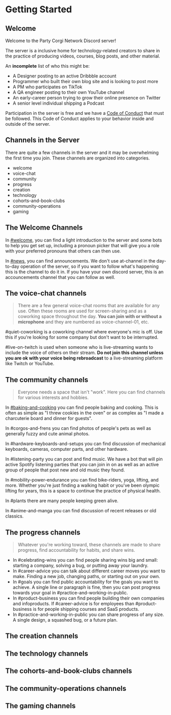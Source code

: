 # Getting Started

## Welcome

Welcome to the Party Corgi Network Discord server!

The server is a inclusive home for technology-related creators to share in the practice of producing videos, courses, blog posts, and other material.

An **incomplete** list of who this might be:

* A Designer posting to an active Dribbble account
* Programmer who built their own blog site and is looking to post more
* A PM who participates on TikTok
* A QA engineer posting to their own YouTube channel
* An early-career person trying to grow their online presence on Twitter
* A senior level individual shipping a Podcast

Participation in the server is free and we have a [Code of Conduct](https://www.partycorgi.com/code-of-conduct) that must be followed. This Code of Conduct applies to your behavior inside and outside of the server.

## Channels in the Server

There are quite a few channels in the server and it may be overwhelming the first time you join. These channels are organized into categories.

* welcome
* voice-chat
* community
* progress
* creation
* technology
* cohorts-and-book-clubs
* community-operations
* gaming

## The Welcome Channels

In [#welcome](https://discord.gg/qvz3TRM), you can find a light introduction to the server and some bots to help you get set up, including a pronoun picker that will give you a role with your preferred pronouns that others can then use.

In [#news](https://discord.gg/HSuTMyr), you can find announcements. We don't use at-channel in the day-to-day operation of the server, so if you want to follow what's happening this is the channel to do it in. If you have your own discord server, this is an accouncements channel that you can follow as well.

## The voice-chat channels

> There are a few general voice-chat rooms that are available for any use. Often these rooms are used for screen-sharing and as a coworking space throughout the day. **You can join with or without a microphone** and they are numbered as voice-channel-01, etc.

#quiet-coworking is a coworking channel where everyone's mic is off. Use this if you're looking for some company but don't want to be interrupted.

#live-on-twitch is used when someone who is live-streaming wants to include the voice of others on their stream. **Do not join this channel unless you are ok with your voice being rebroadcast** to a live-streaming platform like Twitch or YouTube.

## The community channels

> Everyone needs a space that isn't "work". Here you can find channels for various interests and hobbies.

In [#baking-and-cooking](https://discord.gg/R3R32pE) you can find people baking and cooking. This is often as simple as "I threw cookies in the oven" or as complex as "I made a charcuterie board and dinner for guests".

In #corgos-and-frens you can find photos of people's pets as well as generally fuzzy and cute animal photos.

In #hardware-keyboards-and-setups you can find discussion of mechanical keyboards, cameras, computer parts, and other hardware.

In #listening-party you can post and find music. We have a bot that will pin active Spotify listening parties that you can join in on as well as an active group of people that post new and old music they found.

In #mobility-power-endurance you can find bike-riders, yoga, lifting, and more. Whether you're just finding a walking habit or you've been olympic lifting for years, this is a space to continue the practice of physical health.

In #plants there are many people keeping green alive.

In #anime-and-manga you can find discussion of recent releases or old classics.

## The progress channels

> Whatever you're working toward, these channels are made to share progress, find accountability for habits, and share wins.

* In #celebrating-wins you can find people sharing wins big and small: starting a company, solving a bug, or putting away your laundry.
* In #career-advice you can talk about different career moves you want to make. Finding a new job, changing paths, or starting out on your own.
* In #goals you can find public accountability for the goals you want to achieve. A single line or paragraph is fine, then you can post progress towards your goal in #practice-and-working-in-public.
* In #product-business you can find people building their own companies and infoproducts. If #career-advice is for employees than #product-business is for people shipping courses and SaaS products.
* In #practice-and-working-in-public you can share progress of any size. A single design, a squashed bug, or a future plan.

## The creation channels
## The technology channels
## The cohorts-and-book-clubs channels
## The community-operations channels
## The gaming channels
